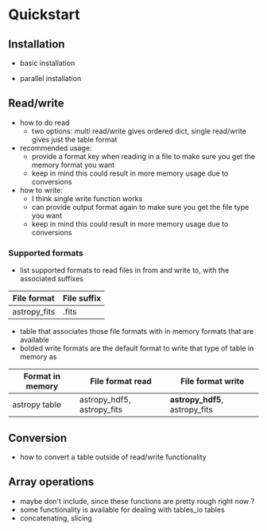 # Quickstart 


## Installation

* basic installation 

* parallel installation



## Read/write 


* how to do read
    * two options: multi read/write gives ordered dict, single read/write gives just the table format 
* recommended usage:
    * provide a format key when reading in a file to make sure you get the memory format you want 
    * keep in mind this could result in more memory usage due to conversions 
* how to write:
    * I think single write function works 
    * can provide output format again to make sure you get the file type you want 
    * keep in mind this could result in more memory usage due to conversions 



### Supported formats

* list supported formats to read files in from and write to, with the associated suffixes 


| File format | File suffix | 
|-------------|-------------|
| astropy_fits | .fits |

* table that associates those file formats with in memory formats that are available 
* bolded write formats are the default format to write that type of table in memory as 

| Format in memory | File format read | File format write | 
|------------------|------------------|-------------------|
| astropy table | astropy_hdf5, astropy_fits | **astropy_hdf5**, astropy_fits | 





## Conversion

* how to convert a table outside of read/write functionality 


## Array operations

* maybe don't include, since these functions are pretty rough right now ?
* some functionality is available for dealing with tables_io tables 
* concatenating, slicing 